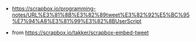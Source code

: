 - https://scrapbox.io/programming-notes/URL%E3%81%8B%E3%82%89tweet%E3%82%92%E5%BC%95%E7%94%A8%E3%81%99%E3%82%8BUserScript

- from https://scrapbox.io/takker/scrapbox-embed-tweet
